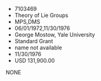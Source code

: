 * 7103469
* Theory of Lie Groups
* MPS,DMS
* 06/01/1972,11/30/1976
* George Mostow, Yale University
* Standard Grant
*   name not available
* 11/30/1976
* USD 131,900.00

NONE